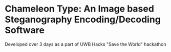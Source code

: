 # Chameleon Type: An Image based Steganography Encoding/Decoding Software 

Developed over 3 days as a part of UWB Hacks "Save the World" hackathon
